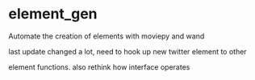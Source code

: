 element_gen
===========

Automate the creation of elements with moviepy and wand

last update changed a lot, need to hook up new twitter element to other 

element functions. also rethink how interface operates
